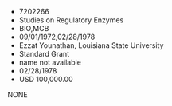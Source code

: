 * 7202266
* Studies on Regulatory Enzymes
* BIO,MCB
* 09/01/1972,02/28/1978
* Ezzat Younathan, Louisiana State University
* Standard Grant
*   name not available
* 02/28/1978
* USD 100,000.00

NONE